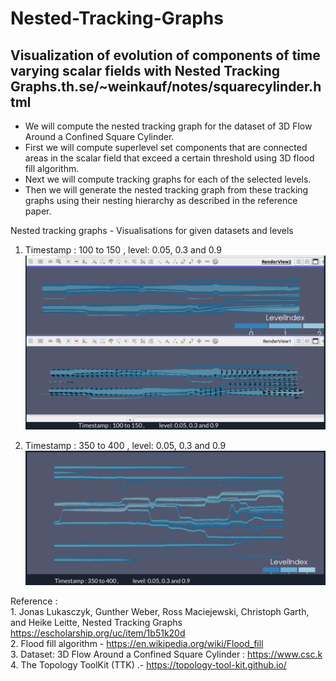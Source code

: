 # Nested-Tracking-Graphs
## Visualization of evolution of components of time varying scalar fields with Nested Tracking Graphs.th.se/~weinkauf/notes/squarecylinder.html
<ul>
<li> We will compute the nested tracking graph for the dataset of 3D Flow Around a Confined Square Cylinder.
<li> First we will compute superlevel set components that are connected areas in the scalar field that exceed a certain threshold using 3D flood fill algorithm.
<li> Next we will compute tracking graphs for each of the selected levels. 
<li> Then we will generate the nested tracking graph from these tracking graphs using their nesting hierarchy as described in the reference paper.
</ul>

Nested tracking graphs - Visualisations for given datasets and levels
1. Timestamp : 100 to 150 ,	 level: 0.05, 0.3 and 0.9
![plot](./images/ntg1.png)

2. Timestamp : 350 to 400 ,	 level: 0.05, 0.3 and 0.9
![plot](./images/ntg2.png)


Reference :
<br>1. Jonas Lukasczyk, Gunther Weber, Ross Maciejewski, Christoph Garth, and Heike Leitte, Nested Tracking Graphs https://escholarship.org/uc/item/1b51k20d 
<br>2. Flood fill algorithm - https://en.wikipedia.org/wiki/Flood_fill
<br>3. Dataset: 3D Flow Around a Confined Square Cylinder : https://www.csc.k
<br>4. The Topology ToolKit (TTK) .- https://topology-tool-kit.github.io/
